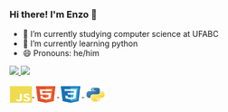 ### Hi there! I'm Enzo 👋

- 🔭 I’m currently studying computer science at UFABC
- 🌱 I’m currently learning python
- 😄 Pronouns: he/him

<div>
  <a href="https://github.com/enzopatryck">
  <img height="180em" src="https://github-readme-stats.vercel.app/api?username=enzopatryck&show_icons=true&theme=dracula&include_all_commits=true&count_private=true"/>
  <img height="180em" src="https://github-readme-stats.vercel.app/api/top-langs/?username=enzopatryck&layout=compact&langs_count=7&theme=dracula"/>
</div>
<div style="display: inline_block"><br>
  <img align="center" alt="Enzo-Js" height="30" width="40" src="https://raw.githubusercontent.com/devicons/devicon/master/icons/javascript/javascript-plain.svg">
  <img align="center" alt="Enzo-HTML" height="30" width="40" src="https://raw.githubusercontent.com/devicons/devicon/master/icons/html5/html5-original.svg">
  <img align="center" alt="Enzo-CSS" height="30" width="40" src="https://raw.githubusercontent.com/devicons/devicon/master/icons/css3/css3-original.svg">
  <img align="center" alt="Enzo-Python" height="30" width="40" src="https://raw.githubusercontent.com/devicons/devicon/master/icons/python/python-original.svg">
